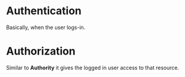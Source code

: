 # Authentication

Basically, when the user logs-in.

# Authorization

Similar to **Authority** it gives the logged in user access to that resource.

